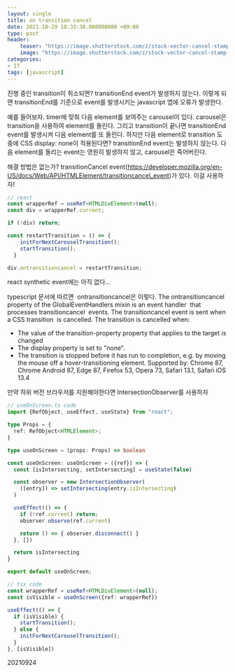 ```yaml
---
layout: single
title: on transition cancel
date: 2021-10-29 18:33:30.000000000 +09:00
type: post
header:
    teaser: "https://image.shutterstock.com/z/stock-vector-cancel-stamp-222272467.jpg"
    image: "https://image.shutterstock.com/z/stock-vector-cancel-stamp-222272467.jpg"
categories:
- IT
tags: [javascript]
---
```


진행 중인 transition이 취소되면? transitionEnd event가 발생하지 않는다. 이렇게 되면 transitionEnd를 기준으로 event를 발생시키는 javascript 앱에 오류가 발생한다. 

예를 들어보자.
timer에 맞춰 다음 element를 보여주는 carousel이 있다. carousel은 transition을 사용하여 element를 돌린다. 그리고 transition이 끝나면 transitionEnd event를 발생시켜 다음 element를 또 돌린다.
하지만 다음 element로 transition 도중에 CSS display: none이 적용된다면? transitionEnd event는 발생하지 않는다. 다음 element를 돌리는 event는 영원히 발생하지 않고, carousel은 죽어버린다.

해결 방법은 없는가?
transitionCancel event(https://developer.mozilla.org/en-US/docs/Web/API/HTMLElement/transitioncancel_event)가 있다. 이걸 사용하자!

```typescript
// react
const wrapperRef = useRef<HTMLDivElement>(null);
const div = wrapperRef.current;

if (!div) return;

const restartTransition = () => {
    initForNextCarouselTransition();
    startTransition();
  }

div.ontransitioncancel = restartTransition;
```

react synthetic event에는 아직 없다...

typescript 문서에 따르면  ontransitioncancel은 이렇다.
The ontransitioncancel property of the GlobalEventHandlers mixin is an event handler  that processes transitioncancel  events.
The transitioncancel event is sent when a CSS transition  is cancelled. The transition is cancelled when:
- The value of the transition-property property that applies to the target is changed
- The display property is set to "none".
- The transition is stopped before it has run to completion, e.g. by moving the mouse off a hover-transitioning element.
Supported by:
Chrome 87, Chrome Android 87, Edge 87, Firefox 53, Opera 73, Safari 13.1, Safari iOS 13.4

만약 하위 버전 브라우저를 지원해야한다면 IntersectionObserver를 사용하자


```typescript
// useOnScreen.ts code
import {RefObject, useEffect, useState} from "react";

type Props = {
  ref: RefObject<HTMLElement>;
}

type useOnScreen = (props: Props) => boolean

const useOnScreen: useOnScreen = ({ref}) => {
  const [isIntersecting, setIntersecting] = useState(false)

  const observer = new IntersectionObserver(
    ([entry]) => setIntersecting(entry.isIntersecting)
  )

  useEffect(() => {
    if (!ref.current) return;
    observer.observe(ref.current)

    return () => { observer.disconnect() }
  }, [])

  return isIntersecting
}

export default useOnScreen;
```


```typescript
// tsx code
const wrapperRef = useRef<HTMLDivElement>(null);
const isVisible = useOnScreen({ref: wrapperRef})

useEffect(() => {
  if (isVisible) {
    startTransition();
  } else {
    initForNextCarouselTransition();
  }
}, [isVisible])
```

20210924
